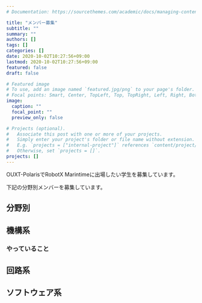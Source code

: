 ```yaml
---
# Documentation: https://sourcethemes.com/academic/docs/managing-content/

title: "メンバー募集"
subtitle: ""
summary: ""
authors: []
tags: []
categories: []
date: 2020-10-02T10:27:56+09:00
lastmod: 2020-10-02T10:27:56+09:00
featured: false
draft: false

# Featured image
# To use, add an image named `featured.jpg/png` to your page's folder.
# Focal points: Smart, Center, TopLeft, Top, TopRight, Left, Right, BottomLeft, Bottom, BottomRight.
image:
  caption: ""
  focal_point: ""
  preview_only: false

# Projects (optional).
#   Associate this post with one or more of your projects.
#   Simply enter your project's folder or file name without extension.
#   E.g. `projects = ["internal-project"]` references `content/project/deep-learning/index.md`.
#   Otherwise, set `projects = []`.
projects: []
---
```


OUXT-PolarisでRobotX Marintimeに出場したい学生を募集しています。

下記の分野別メンバーを募集しています。

## 分野別

## 機構系

### やっていること

## 回路系

## ソフトウェア系
